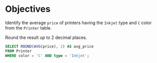 # Objectives

Identify the average `price` of printers having the `Inkjet` type and `C` color from the `Printer` table.

Round the result up to 2 decimal places.

```sql
SELECT ROUND(AVG(price), 2) AS avg_price
FROM Printer
WHERE color = 'C' AND type = 'Inkjet';
```
